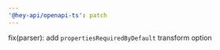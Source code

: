 ```yaml
---
'@hey-api/openapi-ts': patch
---
```


fix(parser): add `propertiesRequiredByDefault` transform option
